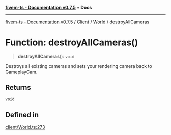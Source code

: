 [**fivem-ts - Documentation v0.7.5**](../../../../../README.md) • **Docs**

***

[fivem-ts - Documentation v0.7.5](../../../../../README.md) / [Client](../../../README.md) / [World](../README.md) / destroyAllCameras

# Function: destroyAllCameras()

> **destroyAllCameras**(): `void`

Destroys all existing cameras and sets your rendering camera back to GameplayCam.

## Returns

`void`

## Defined in

[client/World.ts:273](https://github.com/Purpose-Dev/fivem-ts/blob/main/src/client/World.ts#L273)
